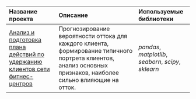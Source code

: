 | Название проекта | Описание | Используемые библиотеки | 
| :---------------------- | :---------------------- | :---------------------- |
| [Анализ и подготовка плана действий по удержанию клиентов сети фитнес-центров](https://github.com/novad25/yandex_practikum_projects/blob/main/11.%20Основы%20машинного%20обучения/11_fitness_center.ipynb) | Прогнозирование вероятности оттока для каждого клиента, формирование типичного портрета клиентов, анализ основных признаков, наиболее сильно влияющие на отток.| *pandas*, *matplotlib*, *seaborn*, *scipy*, *sklearn* |
